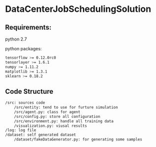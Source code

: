 # DataCenterJobSchedulingSolution

## Requirements:

python 2.7

python packages:

```bash
tensorflow >= 0.12.0rc0
tensorlayer >= 1.6.1
numpy >= 1.11.2 
matplotlib >= 1.3.1
sklearn >= 0.18.2
```

## Code Structure
```bash
/src: sources code
	/src/entity: tend to use for furture simulation
	/src/agent.py: class for agent
	/src/config.py: store all configuration 
	/src/environment.py: handle all training data
	/visualization.py: viusal results
/log: log file 
/dataset: self generated dataset
	/dataset/fakeDataGenerator.py: for generating some samples 
```
